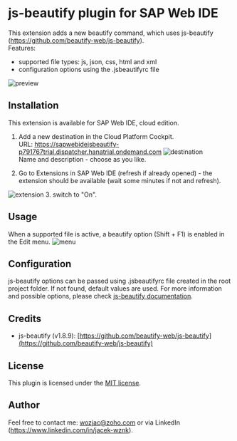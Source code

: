 # js-beautify plugin for SAP Web IDE
This extension adds a new beautify command, which uses js-beautify (https://github.com/beautify-web/js-beautify).  
Features:
- supported file types: js, json, css, html and xml 
- configuration options using the .jsbeautifyrc file

![preview](https://www.mediafire.com/convkey/a012/96928ka9ixj31256g.jpg)

## Installation
This extension is available for SAP Web IDE, cloud edition.

1. Add a new destination in the Cloud Platform Cockpit.  
URL: https://sapwebidejsbeautify-p791767trial.dispatcher.hanatrial.ondemand.com
![destination](https://www.mediafire.com/convkey/2162/mro6or31vj04x5y6g.jpg)  
Name and description - choose as you like.

2. Go to Extensions in SAP Web IDE (refresh if already opened) - the extension should be available 
(wait some minutes if not and refresh). 

![extension](https://www.mediafire.com/convkey/ee29/qbzcdrd2uhtf36s6g.jpg)
3. switch to "On".

## Usage
When a supported file is active, a beautify option (Shift + F1) is enabled in the Edit menu. 
![menu](https://www.mediafire.com/convkey/de9c/gadg5jgdsbr9ezl6g.jpg)

## Configuration
js-beautify options can be passed using .jsbeautifyrc file created in the root project folder. If not found, default values are used. 
For more information and possible options, please check [js-beautify documentation](https://github.com/beautify-web/js-beautify#options).

## Credits
- js-beautify (v1.8.9): [https://github.com/beautify-web/js-beautify](https://github.com/beautify-web/js-beautify)

## License
This plugin is licensed under the [MIT license](http://opensource.org/licenses/MIT).

## Author
Feel free to contact me: wozjac@zoho.com or via LinkedIn (https://www.linkedin.com/in/jacek-wznk).